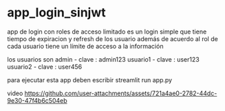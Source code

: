 # app_login_sinjwt
app de login con roles de acceso limitado
es un login simple que tiene tiempo de expiracion y refresh de los usuario
además de acuerdo al rol de cada usuario tiene un límite de acceso a la información 

los usuarios  son 
admin - clave : admin123
usuario1 - clave : user123
usuario2 - clave : user456

para ejecutar esta app deben escribir 
streamlit run app.py

video 
https://github.com/user-attachments/assets/721a4ae0-2782-44dc-9e30-47f4b6c504eb


